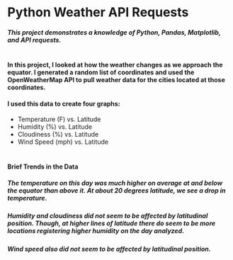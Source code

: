 # Python Weather API Requests
##### This project demonstrates a knowledge of Python, Pandas, Matplotlib, and API requests. 
#
#### In this project, I looked at how the weather changes as we approach the equator. I generated a random list of coordinates and used the OpenWeatherMap API to pull weather data for the cities located at those coordinates. 
#### I used this data to create four graphs:
  * Temperature (F) vs. Latitude
  * Humidity (%) vs. Latitude
  * Cloudiness (%) vs. Latitude
  * Wind Speed (mph) vs. Latitude
#
#### Brief Trends in the Data

##### The temperature on this day was much higher on average at and below the equator than above it. At about 20 degrees latitude, we see a drop in temperature. 

##### Humidity and cloudiness did not seem to be affected by latitudinal position. Though, at higher lines of latitude there do seem to be more locations registering higher humidity on the day analyzed.

##### Wind speed also did not seem to be affected by latitudinal position. 
